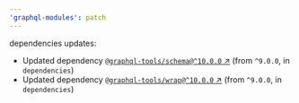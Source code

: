 ```yaml
---
'graphql-modules': patch
---
```

dependencies updates:
  - Updated dependency [`@graphql-tools/schema@^10.0.0` ↗︎](https://www.npmjs.com/package/@graphql-tools/schema/v/10.0.0) (from `^9.0.0`, in `dependencies`)
  - Updated dependency [`@graphql-tools/wrap@^10.0.0` ↗︎](https://www.npmjs.com/package/@graphql-tools/wrap/v/10.0.0) (from `^9.0.0`, in `dependencies`)
